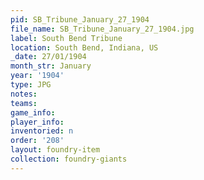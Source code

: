 ```yaml
---
pid: SB_Tribune_January_27_1904
file_name: SB_Tribune_January_27_1904.jpg
label: South Bend Tribune
location: South Bend, Indiana, US
_date: 27/01/1904
month_str: January
year: '1904'
type: JPG
notes: 
teams: 
game_info: 
player_info: 
inventoried: n
order: '208'
layout: foundry-item
collection: foundry-giants
---
```

